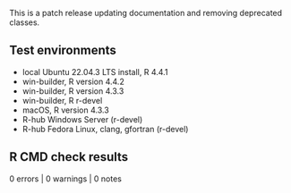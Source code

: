 This is a patch release updating documentation and removing deprecated classes. 

## Test environments

* local Ubuntu 22.04.3 LTS install, R 4.4.1
* win-builder, R version 4.4.2 
* win-builder, R version 4.3.3
* win-builder, R r-devel
* macOS, R version 4.3.3
* R-hub Windows Server (r-devel)
* R-hub Fedora Linux, clang, gfortran (r-devel)

## R CMD check results

0 errors | 0 warnings | 0 notes




